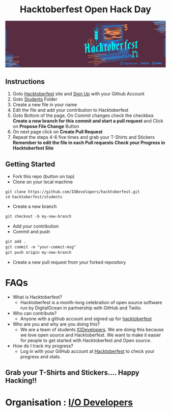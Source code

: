 <h1 align="center">Hacktoberfest Open Hack Day</h1>

![Hacktoberfest](img/cover.png)

## Instructions
1. Goto [Hacktoberfest](https://hacktoberfest.digitalocean.com/) site and [Sign Up](https://hacktoberfest.digitalocean.com/sign_up/register) with your Github Account
2. Goto [Students](/students) Folder
3. Create a new file in your name
4. Edit the file and add your contribution to Hacktoberfest
5. Goto Bottom of the page, On Commit changes check the checkbox <b>Create a new branch for this commit and start a pull request</b> and Click on <b>Propose File Change</b> Button
6. On next page click on <b>Create Pull Request</b>
7. Repeat the steps 4-6 five times and grab your T-Shirts and Stickers<br>
<b>Remember to edit the file in each Pull requests</b>
<b>Check your Progress in Hacktoberfest Site</b>

## Getting Started

- Fork this repo (button on top)
- Clone on your local machine

```terminal
git clone https://github.com/IODevelopers/hacktoberfest.git
cd hacktoberfest/students
```

- Create a new branch

```markdown
git checkout -b my-new-branch
```
- Add your contribution
- Commit and push

```markdown
git add .
git commit -m "your-commit-msg"
git push origin my-new-branch
```

- Create a new pull request from your forked repository

# FAQs
- What is Hacktoberfest?
  - Hacktoberfest is a month-long celebration of open source software run by DigitalOcean in partnership with GitHub and Twilio.
- Who can contribute?
  - Anyone with a github account and signed up for [hacktoberfest](https://hacktoberfest.digitalocean.com/)
- Who are you and why are you doing this?
  - We are a team of students [IODevelopers](https://github.com/IODevelopers). We are doing this because we love open
  source and Hacktoberfest. We want to make it easier for people to get started with Hacktoberfest and Open source.
- How do I track my progress?
  - Log in with your GitHub account at [Hacktoberfest](https://hacktoberfest.digitalocean.com/) to check your progress and stats.
 


## Grab your T-Shirts and Stickers.... Happy Hacking!!
# Organisation : [I/O Developers](https://iodev.co.in/)

